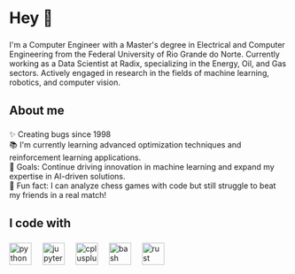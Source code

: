 <h1 align="left">Hey 👋</h1>

###

<p align="left">I'm a Computer Engineer with a Master's degree in Electrical and Computer Engineering from the Federal University of Rio Grande do Norte. Currently working as a Data Scientist at Radix, specializing in the Energy, Oil, and Gas sectors. Actively engaged in research in the fields of machine learning, robotics, and computer vision.</p>

###

<h2 align="left">About me</h2>

###

<p align="left">✨ Creating bugs since 1998<br>📚 I'm currently learning advanced optimization techniques and reinforcement learning applications.<br>🎯 Goals: Continue driving innovation in machine learning and expand my expertise in AI-driven solutions.<br>🎲 Fun fact: I can analyze chess games with code but still struggle to beat my friends in a real match!</p>

###

<h2 align="left">I code with</h2>

###

<div align="left">
  <img src="https://cdn.jsdelivr.net/gh/devicons/devicon/icons/python/python-original.svg" height="40" alt="python logo"  />
  <img width="12" />
  <img src="https://cdn.jsdelivr.net/gh/devicons/devicon/icons/jupyter/jupyter-original.svg" height="40" alt="jupyter logo"  />
  <img width="12" />
  <img src="https://cdn.jsdelivr.net/gh/devicons/devicon/icons/cplusplus/cplusplus-original.svg" height="40" alt="cplusplus logo"  />
  <img width="12" />
  <img src="https://cdn.jsdelivr.net/gh/devicons/devicon/icons/bash/bash-original.svg" height="40" alt="bash logo"  />
  <img width="12" />
  <img src="https://cdn.jsdelivr.net/gh/devicons/devicon/icons/rust/rust-original.svg" height="40" alt="rust logo"  />
</div>

###
